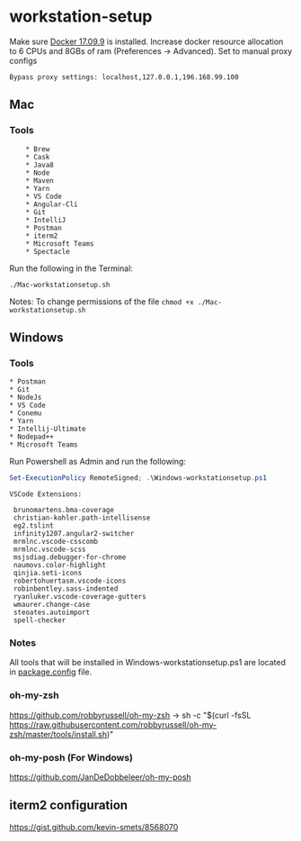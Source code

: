 # workstation-setup

Make sure [Docker 17.09.9](https://download.docker.com/mac/stable/19611/Docker.dmg) is installed. Increase docker resource allocation to 6 CPUs and 8GBs of ram (Preferences -> Advanced). Set to manual proxy configs
```
Bypass proxy settings: localhost,127.0.0.1,196.168.99.100
```

## Mac

### Tools
```
    * Brew
    * Cask
    * Java8
    * Node
    * Maven
    * Yarn
    * VS Code
    * Angular-Cli
    * Git
    * IntelliJ
    * Postman
    * iterm2
    * Microsoft Teams
    * Spectacle
```

Run the following in the Terminal:
```
./Mac-workstationsetup.sh
```

Notes: To change permissions of the file `chmod +x ./Mac-workstationsetup.sh` 

## Windows

### Tools

    * Postman
    * Git
    * NodeJs
    * VS Code
    * Conemu
    * Yarn
    * Intellij-Ultimate
    * Nodepad++
    * Microsoft Teams

Run Powershell as Admin and run the following:

```powershell
Set-ExecutionPolicy RemoteSigned; .\Windows-workstationsetup.ps1
```

```
VSCode Extensions:

 brunomartens.bma-coverage
 christian-kohler.path-intellisense
 eg2.tslint
 infinity1207.angular2-switcher
 mrmlnc.vscode-csscomb
 mrmlnc.vscode-scss
 msjsdiag.debugger-for-chrome
 naumovs.color-highlight
 qinjia.seti-icons
 robertohuertasm.vscode-icons
 robinbentley.sass-indented
 ryanluker.vscode-coverage-gutters
 wmaurer.change-case
 steoates.autoimport
 spell-checker 
```

### Notes

All tools that will be installed in Windows-workstationsetup.ps1 are located in [package.config](./package.config) file.



### oh-my-zsh
https://github.com/robbyrussell/oh-my-zsh -> sh -c "$(curl -fsSL https://raw.githubusercontent.com/robbyrussell/oh-my-zsh/master/tools/install.sh)"

### oh-my-posh (For Windows)
https://github.com/JanDeDobbeleer/oh-my-posh

## iterm2 configuration
https://gist.github.com/kevin-smets/8568070

